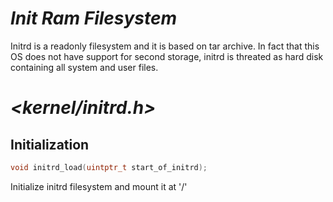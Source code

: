 # ***Init Ram Filesystem***
Initrd is a readonly filesystem and it is based on tar archive. In fact that this OS does not have support for second storage, initrd is threated as hard disk containing all system and user files.

# _<kernel/initrd.h>_
## Initialization
```c
void initrd_load(uintptr_t start_of_initrd);
```
Initialize initrd filesystem and mount it at '/'
